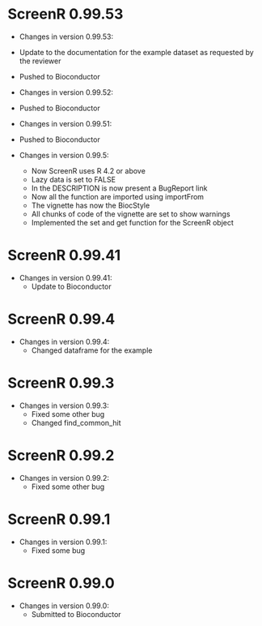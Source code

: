 # ScreenR 0.99.53
* Changes in version 0.99.53:
 * Update to the documentation for the example dataset as requested by the 
   reviewer
 * Pushed to Bioconductor


* Changes in version 0.99.52:
 * Pushed to Bioconductor
 
* Changes in version 0.99.51:
 * Pushed to Bioconductor

* Changes in version 0.99.5:
  * Now ScreenR uses R 4.2 or above
  * Lazy data is set to FALSE
  * In the DESCRIPTION is now present a BugReport link
  * Now all the function are imported using importFrom
  * The vignette has now the BiocStyle
  * All chunks of code of the vignette are set to show warnings
  * Implemented the set and get function for the ScreenR object
  
  
# ScreenR 0.99.41  
* Changes in version 0.99.41:
  * Update to Bioconductor

# ScreenR 0.99.4
* Changes in version 0.99.4:
  * Changed dataframe for the example

# ScreenR 0.99.3
* Changes in version 0.99.3:
  * Fixed some other bug 
  * Changed find_common_hit

# ScreenR 0.99.2
* Changes in version 0.99.2:
  * Fixed some other bug 


# ScreenR 0.99.1
* Changes in version 0.99.1:
  * Fixed some bug 

# ScreenR 0.99.0
* Changes in version 0.99.0:
  * Submitted to Bioconductor 
